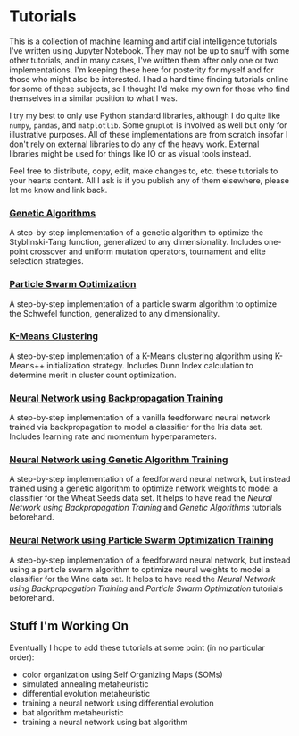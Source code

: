# Tutorials

This is a collection of machine learning and artificial intelligence tutorials I've written using Jupyter Notebook. They may not be up to snuff with some other tutorials, and in many cases, I've written them after only one or two implementations. I'm keeping these here for posterity for myself and for those who might also be interested. I had a hard time finding tutorials online for some of these subjects, so I thought I'd make my own for those who find themselves in a similar position to what I was.

I try my best to only use Python standard libraries, although I do quite like `numpy`, `pandas`, and `matplotlib`. Some `gnuplot` is involved as well but only for illustrative purposes. All of these implementations are from scratch insofar I don't rely on external libraries to do any of the heavy work. External libraries might be used for things like IO or as visual tools instead.

Feel free to distribute, copy, edit, make changes to, etc. these tutorials to your hearts content. All I ask is if you publish any of them elsewhere, please let me know and link back.

### <a href="./genetic-algorithms">Genetic Algorithms</a>

A step-by-step implementation of a genetic algorithm to optimize the Styblinski-Tang function, generalized to any dimensionality. Includes one-point crossover and uniform mutation operators, tournament and elite selection strategies.

### <a href="./particle-swarm-optimization">Particle Swarm Optimization</a>

A step-by-step implementation of a particle swarm algorithm to optimize the Schwefel function, generalized to any dimensionality.

### <a href="./k-means">K-Means Clustering</a>

A step-by-step implementation of a K-Means clustering algorithm using K-Means++ initialization strategy. Includes Dunn Index calculation to determine merit in cluster count optimization.

### <a href="./neural-network">Neural Network using Backpropagation Training</a>

A step-by-step implementation of a vanilla feedforward neural network trained via backpropagation to model a classifier for the Iris data set. Includes learning rate and momentum hyperparameters.

### <a href="./genetic-neural-network">Neural Network using Genetic Algorithm Training</a>

A step-by-step implementation of a feedforward neural network, but instead trained using a genetic algorithm to optimize network weights to model a classifier for the Wheat Seeds data set. It helps to have read the <i>Neural Network using Backpropagation Training</i> and <i>Genetic Algorithms</i> tutorials beforehand.

### <a href="./particle-neural-network">Neural Network using Particle Swarm Optimization Training</a>

A step-by-step implementation of a feedforward neural network, but instead using a particle swarm algorithm to optimize neural weights to model a classifier for the Wine data set. It helps to have read the <i>Neural Network using Backpropagation Training</i> and <i>Particle Swarm Optimization</i> tutorials beforehand.

## Stuff I'm Working On

Eventually I hope to add these tutorials at some point (in no particular order):

- color organization using Self Organizing Maps (SOMs)
- simulated annealing metaheuristic
- differential evolution metaheuristic
- training a neural network using differential evolution
- bat algorithm metaheuristic
- training a neural network using bat algorithm
